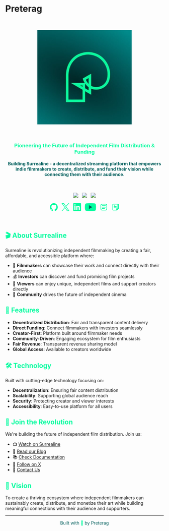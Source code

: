 # Preterag

<br>

<p align="center"><img width="300" src="assets/images/social/preterag_logo.jpg" alt="Preterag Logo"></p>

<br>

<h3 align="center" style="color: #02FC9F;">Pioneering the Future of Independent Film Distribution & Funding</h3>
<h4 align="center" style="color: #015E5C;">Building Surrealine - a decentralized streaming platform that empowers indie filmmakers to create, distribute, and fund their vision while connecting them with their audience.</h4>

<br>

<p align="center">
    <a href="https://x.com/preterag"><img src="https://img.shields.io/badge/X-Follow_us-02FC9F.svg?style=for-the-badge&labelColor=015E5C"></a>
    &nbsp;
    <a href="https://www.linkedin.com/company/preterag/"><img src="https://img.shields.io/badge/Linkedin-Connect_with_us-02FC9F.svg?style=for-the-badge&labelColor=015E5C"></a>
    &nbsp;
    <a href="mailto:hello@preterag.com"><img src="https://img.shields.io/badge/Email-Get_in_contact-02FC9F.svg?style=for-the-badge&labelColor=015E5C"></a>
</p>

<p align="center">
    <a href="https://github.com/preterag"><img height="25" src="assets/images/social/github.svg" alt="Github"></a>
    &nbsp;
    <a href="https://x.com/preterag"><img height="25" src="assets/images/social/twitter.svg" alt="X"></a>
    &nbsp;
    <a href="https://www.linkedin.com/company/preterag/"><img height="25" src="assets/images/social/linkedin.svg" alt="LinkedIn"></a>
    &nbsp;
    <a href="https://www.youtube.com/@watchSurrealine"><img height="25" src="assets/images/social/youtube.svg" alt="Youtube"></a>
    &nbsp;
    <a href="https://mirror.xyz/preterag.eth"><img height="25" src="assets/images/social/blog.svg" alt="Blog"></a>
    &nbsp;
    <a href="https://docs.preterag.com"><img height="25" src="assets/images/social/docs.svg" alt="Docs"></a>
</p>

<br>

## <span style="color: #02FC9F;">🎬 About Surrealine</span>

Surrealine is revolutionizing independent filmmaking by creating a fair, affordable, and accessible platform where:

- 🎥 **Filmmakers** can showcase their work and connect directly with their audience
- 💰 **Investors** can discover and fund promising film projects
- 🍿 **Viewers** can enjoy unique, independent films and support creators directly
- 🤝 **Community** drives the future of independent cinema

## <span style="color: #02FC9F;">🚀 Features</span>

- **Decentralized Distribution**: Fair and transparent content delivery
- **Direct Funding**: Connect filmmakers with investors seamlessly
- **Creator-First**: Platform built around filmmaker needs
- **Community-Driven**: Engaging ecosystem for film enthusiasts
- **Fair Revenue**: Transparent revenue sharing model
- **Global Access**: Available to creators worldwide

## <span style="color: #02FC9F;">🛠️ Technology</span>

Built with cutting-edge technology focusing on:

- **Decentralization**: Ensuring fair content distribution
- **Scalability**: Supporting global audience reach
- **Security**: Protecting creator and viewer interests
- **Accessibility**: Easy-to-use platform for all users

## <span style="color: #02FC9F;">🤝 Join the Revolution</span>

We're building the future of independent film distribution. Join us:

- 📺 [Watch on Surrealine](https://www.surrealine.com)
- 📖 [Read our Blog](https://mirror.xyz/preterag.eth)
- 📚 [Check Documentation](https://docs.preterag.com)
- 📱 [Follow on X](https://x.com/preterag)
- 📧 [Contact Us](mailto:hello@preterag.com)

## <span style="color: #02FC9F;">🎯 Vision</span>

To create a thriving ecosystem where independent filmmakers can sustainably create, distribute, and monetize their art while building meaningful connections with their audience and supporters.

---

<p align="center" style="color: #015E5C;">Built with <span style="color: #02FC9F;">💚</span> by Preterag</p> 